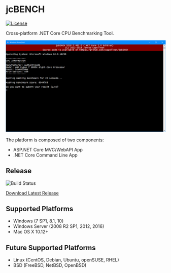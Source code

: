 # jcBENCH
[![License](https://img.shields.io/github/license/jcapellman/jcBENCH.svg)](LICENSE)

Cross-platform .NET Core CPU Benchmarking Tool.

![Screenshot](https://raw.githubusercontent.com/jcapellman/jcbench/master/screenshot.png)

The platform is composed of two components:
- ASP.NET Core MVC/WebAPI App
- .NET Core Command Line App

## Release
<img src="https://ci.appveyor.com/api/projects/status/sbant1kxyh82so04?svg=true" alt="Build Status" />

<a href="https://github.com/jcapellman/jcBENCH/releases/latest">Download Latest Release</a>

## Supported Platforms
- Windows (7 SP1, 8.1, 10)
- Windows Server (2008 R2 SP1, 2012, 2016)
- Mac OS X 10.12+

## Future Supported Platforms
- Linux (CentOS, Debian, Ubuntu, openSUSE, RHEL)
- BSD (FreeBSD, NetBSD, OpenBSD)
